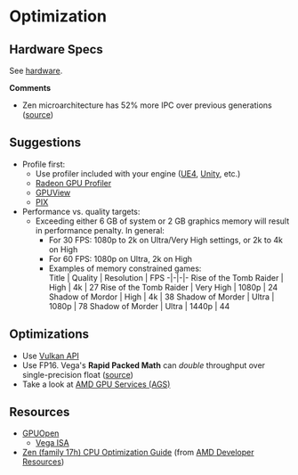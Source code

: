 # Optimization

## Hardware Specs

See [hardware](hardware.md).

__Comments__

- Zen microarchitecture has 52% more IPC over previous generations ([source](https://www.anandtech.com/show/11143/amd-launch-ryzen-52-more-ipc-eight-cores-for-under-330-preorder-today-on-sale-march-2nd))

## Suggestions

- Profile first:
    - Use profiler included with your engine ([UE4](https://docs.unrealengine.com/latest/INT/Engine/Performance/Profiler/index.html), [Unity](https://docs.unity3d.com/Manual/Profiler.html), etc.)
    - [Radeon GPU Profiler](https://gpuopen.com/gaming-product/radeon-gpu-profiler-rgp/)
    - [GPUView](https://docs.microsoft.com/en-us/windows-hardware/drivers/display/using-gpuview)
    - [PIX](https://blogs.msdn.microsoft.com/pix/download/)
- Performance vs. quality targets:
    - Exceeding either 6 GB of system or 2 GB graphics memory will result in performance penalty.  In general:
        - For 30 FPS: 1080p to 2k on Ultra/Very High settings, or 2k to 4k on High
        - For 60 FPS: 1080p on Ultra, 2k on High
        - Examples of memory constrained games:  
            Title | Quality | Resolution | FPS
            -|-|-|-
            Rise of the Tomb Raider | High | 4k | 27
            Rise of the Tomb Raider | Very High | 1080p | 24
            Shadow of Mordor | High | 4k | 38
            Shadow of Morder | Ultra | 1080p | 78
            Shadow of Morder | Ultra | 1440p | 44

## Optimizations

- Use [Vulkan API](https://www.khronos.org/vulkan/)
- Use FP16.  Vega's __Rapid Packed Math__ can _double_ throughput over single-precision float ([source](https://www.anandtech.com/show/11143/amd-launch-ryzen-52-more-ipc-eight-cores-for-under-330-preorder-today-on-sale-march-2nd))
- Take a look at [AMD GPU Services (AGS)](amd_gpu_services.md)

## Resources

- [GPUOpen](https://gpuopen.com/)
    - [Vega ISA](https://developer.amd.com/wp-content/resources/Vega_Shader_ISA_28July2017.pdf)
- [Zen (family 17h) CPU Optimization Guide](http://support.amd.com/TechDocs/55723_SOG_Fam_17h_Processors_3.00.pdf) (from [AMD Developer Resources](https://developer.amd.com/resources/developer-guides-manuals/))
